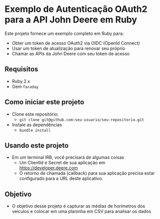 # Exemplo de Autenticação OAuth2 para a API John Deere em Ruby

Este projeto fornece um exemplo completo em Ruby para:
   * Obter um token de acesso OAuth2 via OIDC (OpenId Connect)
   * Usar um token de atualização para renovar seu próprio
   * Chamar as APIs da John Deere com seu token de acesso

## Requisitos
* Ruby 2.x
* Gem `faraday`

## Como iniciar este projeto
* Clone este repositório:
    * ```git clone git@github.com:seu-usuario/seu-repositorio.git```
* Instale as dependências
    * ```bundle install```

## Usando este projeto
* Em um terminal IRB, você precisará de algumas coisas
   * Um ClientId e Secret de sua aplicação em https://developer.deere.com
   * O retorno de chamada (callback) para sua aplicação precisa estar configurado para a URL deste aplicativo.

## Objetivo
* O objetivo desse projeto é capturar as médias de horímetros dos veículos e colocar em uma planinha em CSV para analisar os dados
